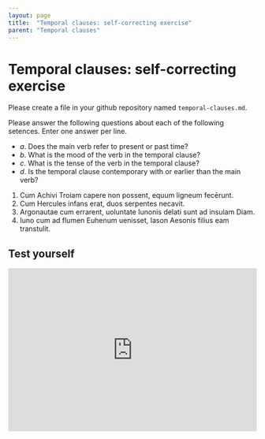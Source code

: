 ```yaml
---
layout: page
title:  "Temporal clauses: self-correcting exercise"
parent: "Temporal clauses"
---
```




# Temporal clauses: self-correcting exercise

Please create a file in your github repository named `temporal-clauses.md`.

Please answer the following questions about each of the following setences.  Enter one answer per line.

- *a*. Does the main verb refer to present or past time?
- *b*. What is the mood of the verb in the temporal clause?
- *c*. What is the tense of the verb in the temporal clause?
- *d*. Is the temporal clause contemporary with or earlier than the main verb?


1. Cum Achivi Troiam capere non possent, equum ligneum fecērunt.
1. Cum Hercules infans erat, duos serpentes necavit.
1. Argonautae cum errarent, uoluntate Iunonis delati sunt ad insulam Diam.
1. Iuno cum ad flumen Euhenum uenisset, Iason Aesonis filius eam transtulit.





## Test yourself


<iframe width="100%" height="331" frameborder="0"
  src="https://observablehq.com/embed/@l3/temporal-clauses/2?cell=viewof+group&cell=viewof+chosenquestion&cell=viewof+answer&cell=check&cell=css"></iframe>
